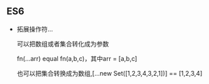 ##	ES6

*	拓展操作符...

	可以把数组或者集合转化成为参数

	
	fn(...arr) equal fn(a,b,c)，其中arr = [a,b,c]

	也可以把集合转换成为数组,[...new Set([1,2,3,4,3,2,1])] == [1,2,3,4]